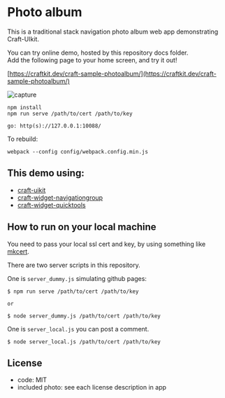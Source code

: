
# Photo album

This is a traditional stack navigation photo album web app demonstrating Craft-UIkit.

You can try online demo, hosted by this repository docs folder.  
Add the following page to your home screen, and try it out!

[https://craftkit.dev/craft-sample-photoalbum/](https://craftkit.dev/craft-sample-photoalbum/)

![capture](https://user-images.githubusercontent.com/4404088/54261343-e4659780-45ae-11e9-8d64-95d89b9eed7a.gif)

``` 
npm install
npm run serve /path/to/cert /path/to/key

go: http(s)://127.0.0.1:10088/
``` 

To rebuild:

``` 
webpack --config config/webpack.config.min.js
``` 

## This demo using:

* [craft-uikit](https://github.com/craftkit/craft-uikit)
* [craft-widget-navigationgroup](https://github.com/craftkit/craft-widget-navigationgroup)
* [craft-widget-quicktools](https://github.com/craftkit/craft-widget-quicktools)


## How to run on your local machine

You need to pass your local ssl cert and key, by using something like [mkcert](https://github.com/FiloSottile/mkcert).

There are two server scripts in this repository.

One is `server_dummy.js` simulating github pages: 

``` 
$ npm run serve /path/to/cert /path/to/key

or 

$ node server_dummy.js /path/to/cert /path/to/key

``` 

One is `server_local.js` you can post a comment.


``` 
$ node server_local.js /path/to/cert /path/to/key
``` 

## License

* code: MIT
* included photo: see each license description in app


